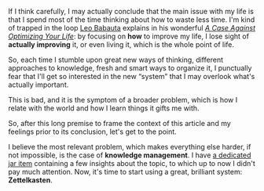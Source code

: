 If I think carefully, I may actually conclude that the main issue with my life is that I spend most of the time thinking about how to waste less time. I'm kind of trapped in the loop [Leo Babauta](https://zenhabits.net) explains in his wonderful [*A Case Against Optimizing Your Life*](https://zenhabits.net/unoptimizing/): by focusing on **how** to improve my life, I lose sight of **actually improving** it, or even living it, which is the whole point of life.

So, each time I stumble upon great new ways of thinking, different approaches to knowledge, fresh and smart ways to organize it, I punctually fear that I'll get so interested in the new “system” that I may overlook what's actually important.

This is bad, and it is the symptom of a broader problem, which is how I relate with the world and how I learn things it gifts me with.

So, after this long premise to frame the context of this article and my feelings prior to its conclusion, let's get to the point.

I believe the most relevant problem, which makes everything else harder, if not impossible, is the case of **knowledge management**. I have [a dedicated jar item](/knowledge) containing a few insights about the topic, to which up to now I didn't pay much attention. Now, it's time to start using a great, brilliant system: **Zettelkasten**.
